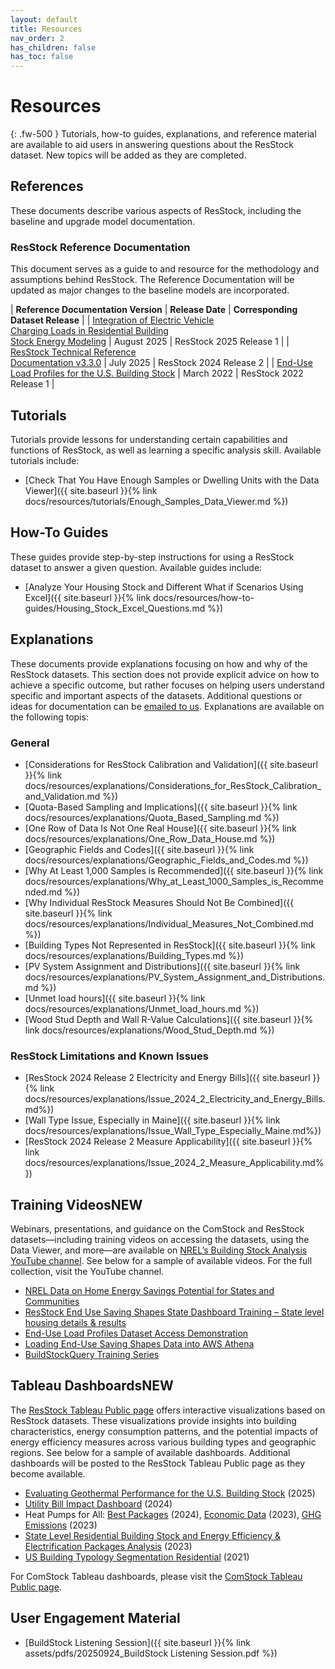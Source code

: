 ```yaml
---
layout: default
title: Resources
nav_order: 2
has_children: false
has_toc: false
---
```


# Resources
{: .fw-500 }
Tutorials, how-to guides, explanations, and reference material are available to aid users in answering questions about the ResStock dataset. New topics will be added as they are completed.

## References
These documents describe various aspects of ResStock, including the baseline and upgrade model documentation.

### ResStock Reference Documentation
This document serves as a guide to and resource for the methodology and assumptions behind ResStock. The Reference Documentation will be updated as major changes to the baseline models are incorporated.

| **Reference Documentation Version** | **Release Date** | **Corresponding Dataset Release** |
| [Integration of Electric Vehicle <br> Charging Loads in Residential Building <br> Stock Energy Modeling](https://docs.nrel.gov/docs/fy25osti/93766.pdf) | August 2025 | ResStock 2025 Release 1 |
| [ResStock Technical Reference <br> Documentation v3.3.0](https://docs.nrel.gov/docs/fy25osti/91621.pdf) | July 2025 | ResStock 2024 Release 2 |
| [End-Use Load Profiles for the U.S. Building Stock](https://docs.nrel.gov/docs/fy22osti/80889.pdf) | March 2022 | ResStock 2022 Release 1 |

## Tutorials
Tutorials provide lessons for understanding certain capabilities and functions of ResStock, as well as learning a specific analysis skill. Available tutorials include:
- [Check That You Have Enough Samples or Dwelling Units with the Data Viewer]({{ site.baseurl }}{% link docs/resources/tutorials/Enough_Samples_Data_Viewer.md %})

## How-To Guides
These guides provide step-by-step instructions for using a ResStock dataset to answer a given question. Available guides include:
- [Analyze Your Housing Stock and Different What if Scenarios Using Excel]({{ site.baseurl }}{% link docs/resources/how-to-guides/Housing_Stock_Excel_Questions.md %})

## Explanations
These documents provide explanations focusing on how and why of the ResStock datasets. This section does not provide explicit advice on how to achieve a specific outcome, but rather focuses on helping users understand specific and important aspects of the datasets. Additional questions or ideas for documentation can be [emailed to us](mailto:resstock@nrel.gov). Explanations are available on the following topis:

### General
- [Considerations for ResStock Calibration and Validation]({{ site.baseurl }}{% link docs/resources/explanations/Considerations_for_ResStock_Calibration_and_Validation.md %})
- [Quota-Based Sampling and Implications]({{ site.baseurl }}{% link docs/resources/explanations/Quota_Based_Sampling.md %})
- [One Row of Data Is Not One Real House]({{ site.baseurl }}{% link docs/resources/explanations/One_Row_Data_House.md %})
- [Geographic Fields and Codes]({{ site.baseurl }}{% link docs/resources/explanations/Geographic_Fields_and_Codes.md %})
- [Why At Least 1,000 Samples is Recommended]({{ site.baseurl }}{% link docs/resources/explanations/Why_at_Least_1000_Samples_is_Recommended.md %})
- [Why Individual ResStock Measures Should Not Be Combined]({{ site.baseurl }}{% link docs/resources/explanations/Individual_Measures_Not_Combined.md %})
- [Building Types Not Represented in ResStock]({{ site.baseurl }}{% link docs/resources/explanations/Building_Types.md %})
- [PV System Assignment and Distributions]({{ site.baseurl }}{% link docs/resources/explanations/PV_System_Assignment_and_Distributions.md %})
- [Unmet load hours]({{ site.baseurl }}{% link docs/resources/explanations/Unmet_load_hours.md %})
- [Wood Stud Depth and Wall R-Value Calculations]({{ site.baseurl }}{% link docs/resources/explanations/Wood_Stud_Depth.md %})

### ResStock Limitations and Known Issues
- [ResStock 2024 Release 2 Electricity and Energy Bills]({{ site.baseurl }}{% link docs/resources/explanations/Issue_2024_2_Electricity_and_Energy_Bills.md%})
- [Wall Type Issue, Especially in Maine]({{ site.baseurl }}{% link docs/resources/explanations/Issue_Wall_Type_Especially_Maine.md%})
-   [ResStock 2024 Release 2 Measure Applicability]({{ site.baseurl }}{% link docs/resources/explanations/Issue_2024_2_Measure_Applicability.md%})

## Training Videos<span class="label label-blue">NEW</span>
Webinars, presentations, and guidance on the ComStock and ResStock datasets—including training videos on accessing the datasets, using the Data Viewer, and more—are available on [NREL’s Building Stock Analysis YouTube channel](https://www.youtube.com/playlist?list=PLmIn8Hncs7bEYCZiHaoPSovoBrRGR-tRS). See below for a sample of available videos. For the full collection, visit the YouTube channel.

-   [NREL Data on Home Energy Savings Potential for States and Communities](https://www.youtube.com/watch?v=2J5yESxR-qM)
-   [ResStock End Use Saving Shapes State Dashboard Training – State level housing details & results](https://www.youtube.com/watch?v=vtYMO0782Rc)
-   [End-Use Load Profiles Dataset Access Demonstration](https://www.youtube.com/watch?v=iS7KeVQ0Bvs)
-   [Loading End-Use Saving Shapes Data into AWS Athena](https://www.youtube.com/watch?v=qSR1MFpSiro)
-   [BuildStockQuery Training Series](https://www.youtube.com/watch?v=jmmAHsOZAp8)

## Tableau Dashboards<span class="label label-blue">NEW</span>
The [ResStock Tableau Public page](https://public.tableau.com/app/profile/nrel.buildingstock/vizzes) offers interactive visualizations based on ResStock datasets. These visualizations provide insights into building characteristics, energy consumption patterns, and the potential impacts of energy efficiency measures across various building types and geographic regions. See below for a sample of available dashboards. Additional dashboards will be posted to the ResStock Tableau Public page as they become available.

- [Evaluating Geothermal Performance for the U.S. Building Stock](https://public.tableau.com/app/profile/comstock.nrel/viz/EvaluatingGeothermalPerformancefortheU_S_BuildingStock/Home) (2025)
- [Utility Bill Impact Dashboard](https://public.tableau.com/app/profile/nrel.buildingstock/viz/UtilityBillImpactDashboard/Home) (2024)
-   Heat Pumps for All: [Best Packages](https://public.tableau.com/app/profile/nrel.buildingstock/viz/Heatpumpsforall-Bestpackages/FigS5_DistributionsofhighestunsubsidizedNPV) (2024), [Economic Data](https://public.tableau.com/app/profile/nrel.buildingstock/viz/Heatpumpsforall-Economicdata/Coverpage) (2023), [GHG Emissions](https://public.tableau.com/app/profile/nrel.buildingstock/viz/Heatpumpsforall-GHGemissions/Statemaps) (2023)
-   [State Level Residential Building Stock and Energy Efficiency & Electrification Packages Analysis](https://public.tableau.com/app/profile/nrel.buildingstock/viz/StateLevelResidentialBuildingStockandEnergyEfficiencyElectrificationPackagesAnalysis/Introduction) (2023)
-   [US Building Typology Segmentation Residential](https://public.tableau.com/app/profile/nrel.buildingstock/viz/USBuildingTypologyResidential/Segments) (2021)

For ComStock Tableau dashboards, please visit the [ComStock Tableau Public page](https://public.tableau.com/app/profile/comstock.nrel/vizzes).

## User Engagement Material

- [BuildStock Listening Session]({{  site.baseurl  }}{% link assets/pdfs/20250924_BuildStock Listening Session.pdf %})